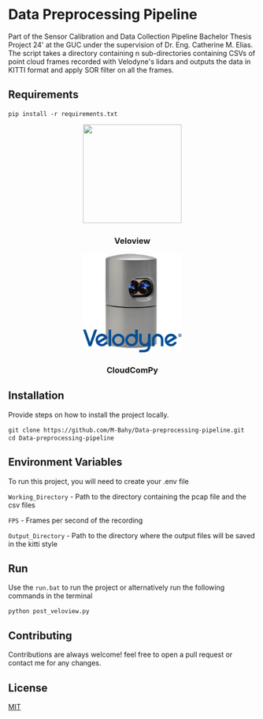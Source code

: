# Data Preprocessing Pipeline

Part of the Sensor Calibration and Data Collection Pipeline Bachelor Thesis Project 24' at the GUC under the supervision of Dr. Eng. Catherine M. Elias. <br/>
The script takes a directory containing n sub-directories containing CSVs of point cloud frames recorded with Velodyne's lidars and outputs the data in KITTI format and apply SOR filter on all the frames.

## Requirements

```
pip install -r requirements.txt
```
<p align="center">
  <img src="https://res.cloudinary.com/canonical/image/fetch/f_auto,q_auto,fl_sanitize,w_60,h_60/https://dashboard.snapcraft.io/site_media/appmedia/2017/02/icon_19.png" href="https://www.danielgm.net/cc/" width="200" height="200" />
</p>
<h3 align="center">Veloview</h3>
<p align="center">
  <img src="https://raw.githubusercontent.com/Kitware/VeloView/master/Application/Icons/logo.png" href="https://www.paraview.org/veloview/#download" width="200" height="200" />
</p>
<h3 align="center">CloudComPy</h3>

## Installation

Provide steps on how to install the project locally.

```
git clone https://github.com/M-Bahy/Data-preprocessing-pipeline.git
cd Data-preprocessing-pipeline
```

## Environment Variables

To run this project, you will need to create your .env file

`Working_Directory` - Path to the directory containing the pcap file and the csv files

`FPS` - Frames per second of the recording

`Output_Directory` - Path to the directory where the output files will be saved in the kitti style

## Run

Use the `run.bat` to run the project or alternatively run the following commands in the terminal

```
python post_veloview.py
```

## Contributing

Contributions are always welcome! feel free to open a pull request or contact me for any changes.

## License

[MIT](https://choosealicense.com/licenses/mit/)